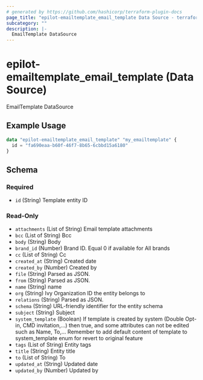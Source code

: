 ```yaml
---
# generated by https://github.com/hashicorp/terraform-plugin-docs
page_title: "epilot-emailtemplate_email_template Data Source - terraform-provider-epilot-emailtemplate"
subcategory: ""
description: |-
  EmailTemplate DataSource
---
```


# epilot-emailtemplate_email_template (Data Source)

EmailTemplate DataSource

## Example Usage

```terraform
data "epilot-emailtemplate_email_template" "my_emailtemplate" {
  id = "fa690eaa-b60f-46f7-8b65-6cbbd15a6180"
}
```

<!-- schema generated by tfplugindocs -->
## Schema

### Required

- `id` (String) Template entity ID

### Read-Only

- `attachments` (List of String) Email template attachments
- `bcc` (List of String) Bcc
- `body` (String) Body
- `brand_id` (Number) Brand ID. Equal 0 if available for All brands
- `cc` (List of String) Cc
- `created_at` (String) Created date
- `created_by` (Number) Created by
- `file` (String) Parsed as JSON.
- `from` (String) Parsed as JSON.
- `name` (String) name
- `org` (String) Ivy Organization ID the entity belongs to
- `relations` (String) Parsed as JSON.
- `schema` (String) URL-friendly identifier for the entity schema
- `subject` (String) Subject
- `system_template` (Boolean) If template is created by system (Double Opt-in, CMD invitation,...) then true, and some attributes can not be edited such as Name, To,...
Remember to add default content of template to system_template enum for revert to original feature
- `tags` (List of String) Entity tags
- `title` (String) Entity title
- `to` (List of String) To
- `updated_at` (String) Updated date
- `updated_by` (Number) Updated by


